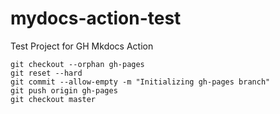 # mydocs-action-test

Test Project for GH Mkdocs Action

```shell
git checkout --orphan gh-pages
git reset --hard
git commit --allow-empty -m "Initializing gh-pages branch"
git push origin gh-pages
git checkout master
```